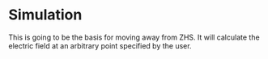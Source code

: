 Simulation
==========

This is going to be the basis for moving away from ZHS.  It will calculate the electric field at an arbitrary point specified by the user.
